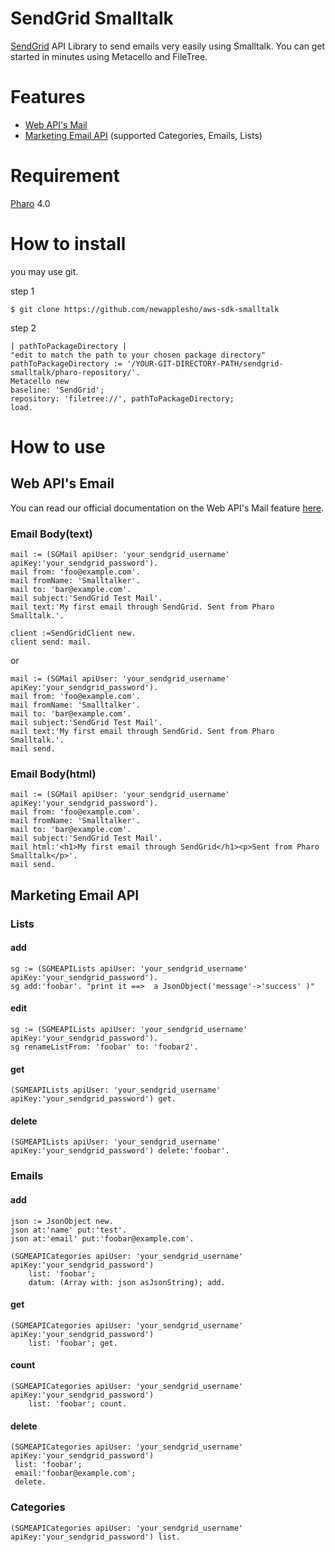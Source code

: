 # SendGrid Smalltalk

[SendGrid](https://sendgrid.com/) API Library to send emails very easily using Smalltalk.
You can get started in minutes using Metacello and FileTree.

# Features
* [Web API's Mail](https://sendgrid.com/docs/API_Reference/Web_API/mail.html)
* [Marketing Email API](https://sendgrid.com/docs/API_Reference/Marketing_Emails_API/index.html) (supported Categories, Emails, Lists)

# Requirement
[Pharo](http://pharo.org/) 4.0

# How to install

you may use git.

step 1

```
$ git clone https://github.com/newapplesho/aws-sdk-smalltalk
```

step 2

```smalltalk
| pathToPackageDirectory |
"edit to match the path to your chosen package directory"
pathToPackageDirectory := '/YOUR-GIT-DIRECTORY-PATH/sendgrid-smalltalk/pharo-repository/'.
Metacello new
baseline: 'SendGrid';
repository: 'filetree://', pathToPackageDirectory;
load.
```

# How to use

## Web API's Email

You can read our official documentation on the Web API's Mail feature [here](https://sendgrid.com/docs/API_Reference/Web_API/mail.html).

### Email Body(text)

```smalltalk
mail := (SGMail apiUser: 'your_sendgrid_username' apiKey:'your_sendgrid_password').mail from: 'foo@example.com'.mail fromName: 'Smalltalker'.mail to: 'bar@example.com'.mail subject:'SendGrid Test Mail'.mail text:'My first email through SendGrid. Sent from Pharo Smalltalk.'.client :=SendGridClient new.
client send: mail.
```

or


```smalltalk
mail := (SGMail apiUser: 'your_sendgrid_username' apiKey:'your_sendgrid_password').mail from: 'foo@example.com'.mail fromName: 'Smalltalker'.mail to: 'bar@example.com'.mail subject:'SendGrid Test Mail'.mail text:'My first email through SendGrid. Sent from Pharo Smalltalk.'.mail send.
```

### Email Body(html)

```smalltalk
mail := (SGMail apiUser: 'your_sendgrid_username' apiKey:'your_sendgrid_password').mail from: 'foo@example.com'.mail fromName: 'Smalltalker'.mail to: 'bar@example.com'.mail subject:'SendGrid Test Mail'.mail html:'<h1>My first email through SendGrid</h1><p>Sent from Pharo Smalltalk</p>'.mail send.
```


## Marketing Email API

### Lists

#### add

```smalltalk
sg := (SGMEAPILists apiUser: 'your_sendgrid_username' apiKey:'your_sendgrid_password').sg add:'foobar'. "print it ==>  a JsonObject('message'->'success' )"
```

#### edit

```smalltalk
sg := (SGMEAPILists apiUser: 'your_sendgrid_username' apiKey:'your_sendgrid_password').
sg renameListFrom: 'foobar' to: 'foobar2'. 
```

#### get

```smalltalk
(SGMEAPILists apiUser: 'your_sendgrid_username' apiKey:'your_sendgrid_password') get.
```

#### delete

```smalltalk
(SGMEAPILists apiUser: 'your_sendgrid_username' apiKey:'your_sendgrid_password') delete:'foobar'.
```


### Emails

#### add

```smalltalk
json := JsonObject new.json at:'name' put:'test'.json at:'email' put:'foobar@example.com'.(SGMEAPICategories apiUser: 'your_sendgrid_username' apiKey:'your_sendgrid_password') 
	list: 'foobar'; 
	datum: (Array with: json asJsonString); add.```

#### get

```smalltalk(SGMEAPICategories apiUser: 'your_sendgrid_username' apiKey:'your_sendgrid_password') 
	list: 'foobar'; get.```

#### count

```smalltalk
(SGMEAPICategories apiUser: 'your_sendgrid_username' apiKey:'your_sendgrid_password') 
	list: 'foobar'; count.```

#### delete

```smalltalk(SGMEAPICategories apiUser: 'your_sendgrid_username' apiKey:'your_sendgrid_password') 
 list: 'foobar';
 email:'foobar@example.com'; 
 delete.```

### Categories

```smalltalk
(SGMEAPICategories apiUser: 'your_sendgrid_username' apiKey:'your_sendgrid_password') list.
```
